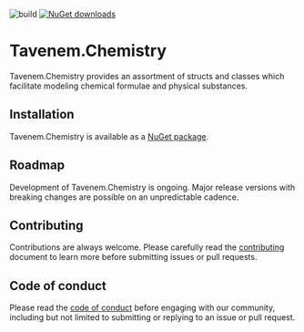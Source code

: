 ![build](https://img.shields.io/github/actions/workflow/status/Tavenem/Chemistry/publish.yml?branch=main) [![NuGet downloads](https://img.shields.io/nuget/dt/Tavenem.Chemistry)](https://www.nuget.org/packages/Tavenem.Chemistry/)

Tavenem.Chemistry
==

Tavenem.Chemistry provides an assortment of structs and classes which facilitate modeling chemical
formulae and physical substances.

## Installation

Tavenem.Chemistry is available as a [NuGet package](https://www.nuget.org/packages/Tavenem.Chemistry/).

## Roadmap

Development of Tavenem.Chemistry is ongoing. Major release versions with breaking changes are
possible on an unpredictable cadence.

## Contributing

Contributions are always welcome. Please carefully read the [contributing](docs/CONTRIBUTING.md) document to learn more before submitting issues or pull requests.

## Code of conduct

Please read the [code of conduct](docs/CODE_OF_CONDUCT.md) before engaging with our community, including but not limited to submitting or replying to an issue or pull request.